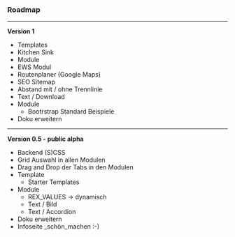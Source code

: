 ### Roadmap ###

---


**Version 1**

- Templates
 - Kitchen Sink
  - Module
  - EWS Modul
  - Routenplaner (Google Maps)
  - SEO Sitemap
  - Abstand mit / ohne Trennlinie
  - Text / Download
- Module
  - Bootrstrap Standard Beispiele
- Doku erweitern

---

**Version 0.5 - public alpha**

- Backend (S)CSS
- Grid Auswahl in allen Modulen
- Drag and Drop der Tabs in den Modulen
- Template
  - Starter Templates
- Module
  - REX_VALUES -> dynamisch
  - Text / Bild
  - Text / Accordion
- Doku erweitern
- Infoseite _schön_machen :-)
